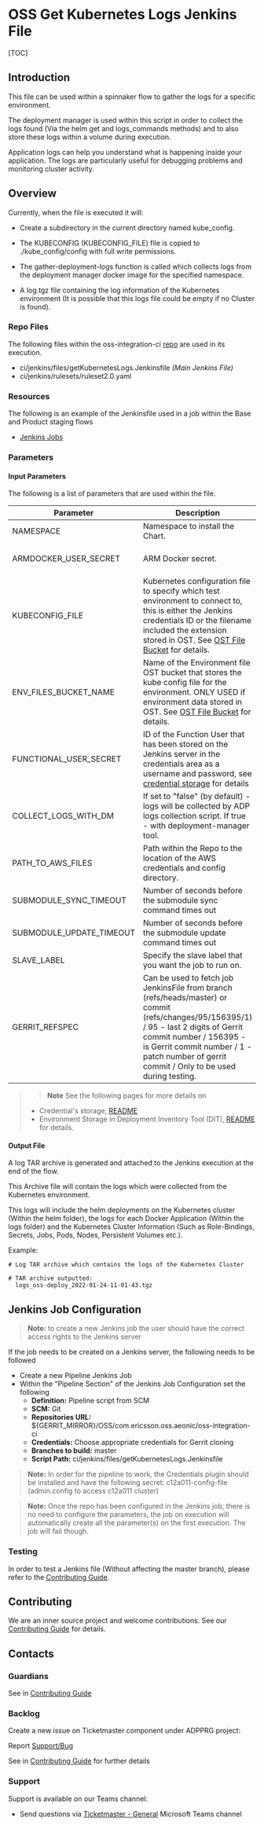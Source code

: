 # OSS Get Kubernetes Logs Jenkins File

[TOC]

## Introduction
This file can be used within a spinnaker flow to gather the logs for a specific environment.

The deployment manager is used within this script in order to collect the logs found (Via the helm get and logs_commands methods) and to also store these logs within a volume during execution.

Application logs can help you understand what is happening inside your application. The logs are particularly useful for debugging problems and monitoring cluster activity.

## Overview

Currently, when the file is executed it will:

- Create a subdirectory in the current directory named kube_config.


- The KUBECONFIG (KUBECONFIG_FILE) file is copied to ./kube_config/config with full write permissions.


- The gather-deployment-logs function is called which collects logs from the deployment manager docker image for the specified namespace.


- A log.tgz file containing the log information of the Kubernetes environment (It is possible that this logs file could be empty if no Cluster is found).

### Repo Files
The following files within the oss-integration-ci [repo](https://gerrit-gamma.gic.ericsson.se/#/admin/projects/OSS/com.ericsson.oss.aeonic/oss-integration-ci)
are used in its execution.
- ci/jenkins/files/getKubernetesLogs.Jenkinsfile *(Main Jenkins File)*
- ci/jenkins/rulesets/ruleset2.0.yaml

### Resources

The following is an example of the Jenkinsfile used in a job within the Base and Product staging flows
- [Jenkins Jobs](https://fem5s11-eiffel052.eiffel.gic.ericsson.se:8443/jenkins/job/Get-K8S-logs/)

### Parameters

#### Input Parameters

The following is a list of parameters that are used within the file.

| Parameter                | Description                                                                                                                                                                                                                                                     | Default                     |
|--------------------------|-----------------------------------------------------------------------------------------------------------------------------------------------------------------------------------------------------------------------------------------------------------------|-----------------------------|
| NAMESPACE                | Namespace to install the Chart.                                                                                                                                                                                                                                 |                             |
| ARMDOCKER_USER_SECRET    | ARM Docker secret.                                                                                                                                                                                                                                              | ciloopman-docker-auth-config |
| KUBECONFIG_FILE          | Kubernetes configuration file to specify which test environment to connect to, this is either the Jenkins credentials ID or the filename included the extension stored in OST. See [OST File Bucket](OST_Deployment_Files_Bucket_Generation.md) for details.    | kube_config.yaml            |
| ENV_FILES_BUCKET_NAME    | Name of the Environment file OST bucket that stores the kube config file for the environment. ONLY USED if environment data stored in OST.  See [OST File Bucket](OST_Deployment_Files_Bucket_Generation.md) for details.                                       | None                        |
| FUNCTIONAL_USER_SECRET   | ID of the Function User that has been stored on the Jenkins server in the credentials area as a username and password, see [credential storage](Credentials_Storage.md) for details                                                                             |                             |
| COLLECT_LOGS_WITH_DM     | If set to "false" (by default) - logs will be collected by ADP logs collection script. If true - with deployment-manager tool.                                                                                                                                  | false                       |
| PATH_TO_AWS_FILES        | Path within the Repo to the location of the AWS credentials and config directory.                                                                                                                                                                               | NONE                        |
| SUBMODULE_SYNC_TIMEOUT   | Number of seconds before the submodule sync command times out                                                                                                                                                                                                   | 60                          |
| SUBMODULE_UPDATE_TIMEOUT | Number of seconds before the submodule update command times out                                                                                                                                                                                                 | 300                         |
| SLAVE_LABEL              | Specify the slave label that you want the job to run on.                                                                                                                                                                                                        | evo_docker_engine           |
| GERRIT_REFSPEC           | Can be used to fetch job JenkinsFile from branch (refs/heads/master) or commit (refs/changes/95/156395/1) / 95 - last 2 digits of Gerrit commit number / 156395 - is Gerrit commit number / 1 - patch number of gerrit commit / Only to be used during testing. | refs/heads/master           |
>> **Note** See the following pages for more details on
> - Credential's storage, [README](Credentials_Storage.md)
> - Environment Storage in Deployment Inventory Tool (DIT), [README](DIT_Deployment_Generation.md) for details.

#### Output File

A log TAR archive is generated and attached to the Jenkins execution at the end of the flow.

This Archive file will contain the logs which were collected from the Kubernetes environment.

This logs will include the helm deployments on the Kubernetes cluster (Within the helm folder), the logs for each Docker Application (Within the logs folder) and the Kubernetes Cluster Information (Such as Role-Bindings, Secrets, Jobs, Pods, Nodes, Persistent Volumes etc.).

Example:
```
# Log TAR archive which contains the logs of the Kubernetes Cluster

# TAR archive outputted:
  logs_oss-deploy_2022-01-24-11-01-43.tgz
```
## Jenkins Job Configuration
> **Note:** to create a new Jenkins job the user should have the correct access rights to the Jenkins server

If the job needs to be created on a Jenkins server, the following needs to be followed

- Create a new Pipeline Jenkins Job
- Within the "Pipeline Section" of the Jenkins Job Configuration set the following
  * **Definition:** Pipeline script from SCM
  * **SCM:** Git
  * **Repositories URL:** ${GERRIT_MIRROR}/OSS/com.ericsson.oss.aeonic/oss-integration-ci
  * **Credentials:** Choose appropriate credentials for Gerrit cloning
  * **Branches to build:** master
  * **Script Path:** ci/jenkins/files/getKubernetesLogs.Jenkinsfile
> **Note:** In order for the pipeline to work, the Credentials plugin should be installed and have the following secret: c12a011-config-file (admin.config to access c12a011 cluster)

> **Note:** Once the repo has been configured in the Jenkins job, there is no need to configure the parameters, the job on execution
will automatically create all the parameter(s) on the first execution. The job will fail though.

### Testing

In order to test a Jenkins file (Without affecting the master branch), please refer to the [Contributing Guide](../Contribution_Guide.md).

## Contributing

We are an inner source project and welcome contributions. See our
[Contributing Guide](../Contribution_Guide.md) for details.

## Contacts

### Guardians

See in [Contributing Guide](../Contribution_Guide.md)

### Backlog

Create a new issue on Ticketmaster component under ADPPRG project:

Report [Support/Bug](https://jira-oss.seli.wh.rnd.internal.ericsson.com/browse/IDUN-4091)

See in [Contributing Guide](../Contribution_Guide.md) for further details

### Support

Support is available on our Teams channel:

- Send questions via
  [Ticketmaster - General](https://teams.microsoft.com/l/channel/19%3a9f5ed758e3a6405daffee42e0284268b%40thread.skype/General?groupId=1483901a-b5c4-445a-b707-aa7a5d0c1b4c&tenantId=92e84ceb-fbfd-47ab-be52-080c6b87953f)
  Microsoft Teams channel
